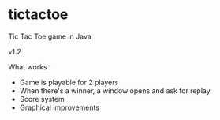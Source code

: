 # tictactoe
Tic Tac Toe game in Java

v1.2

What works :
- Game is playable for 2 players
- When there's a winner, a window opens and ask for replay.
- Score system
- Graphical improvements
